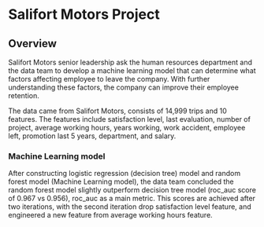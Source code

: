 # Salifort Motors Project
## Overview
Salifort Motors senior leadership ask the human resources department and the data team to develop a machine learning model that can determine what factors affecting employee to leave the company. With further understanding these factors, the company can improve their employee retention.

The data came from Salifort Motors, consists of 14,999 trips and 10 features. The features include satisfaction level, last evaluation, number of project, average working hours, years working, work accident, employee left, promotion last 5 years, department, and salary.

### Machine Learning model
After constructing logistic regression (decision tree) model and random forest model (Machine Learning model), the data team concluded the random forest model slightly outperform decision tree model (roc_auc score of 0.967 vs 0.956), roc_auc as a main metric. This scores are achieved after two iterations, with the second iteration drop satisfaction level feature, and engineered a new feature from average working hours feature.
